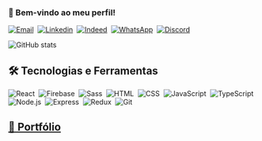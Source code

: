 ### 👋 Bem-vindo ao meu perfil!

[![Email](https://img.shields.io/badge/-Gmail-05122A?style=flat&logo=gmail)](mailto:danielrossinatti15@gmail.com)&nbsp;
[![Linkedin](https://img.shields.io/badge/-Linkedin-05122A?style=flat&logo=linkedin)](https://www.linkedin.com/in/daniel-alexssander-667933148/)&nbsp;
[![Indeed](https://img.shields.io/badge/-Indeed-05122A?style=flat&logo=indeed)](https://profile.indeed.com/?hl=pt_BR&co=BR&from=gnav-homepage&_ga=2.232801303.840665186.1682014064-110041772.1682014064)&nbsp;
[![WhatsApp](https://img.shields.io/badge/-WhatsApp-05122A?style=flat&logo=WhatsApp)](https://wa.me/5521968603176)&nbsp;
[![Discord](https://img.shields.io/badge/-Discord-05122A?style=flat&logo=discord)](https://discord.gg/apUjj8JRVC)&nbsp;

![GitHub stats](https://github-readme-stats.vercel.app/api?username=danielalexssander&show_icons=true&theme=transparent)

## 🛠️ Tecnologias e Ferramentas

![React](https://img.shields.io/badge/-React-05122A?style=flat&logo=React)&nbsp;
![Firebase](https://img.shields.io/badge/-Firebase-05122A?style=flat&logo=Firebase)&nbsp;
![Sass](https://img.shields.io/badge/-Sass-05122A?style=flat&logo=Sass)&nbsp;
![HTML](https://img.shields.io/badge/-HTML-05122A?style=flat&logo=HTML5)&nbsp;
![CSS](https://img.shields.io/badge/-CSS-05122A?style=flat&logo=CSS3&logoColor=1572B6)&nbsp;
![JavaScript](https://img.shields.io/badge/-JavaScript-05122A?style=flat&logo=javascript)&nbsp;
![TypeScript](https://img.shields.io/badge/-TypeScript-05122A?style=flat&logo=TypeScript)&nbsp;
![Node.js](https://img.shields.io/badge/-Node.js-05122A?style=flat&logo=node.js)&nbsp;
![Express](https://img.shields.io/badge/-Express-05122A?style=flat&logo=Express)&nbsp;
![Redux](https://img.shields.io/badge/-Redux-05122A?style=flat&logo=Redux)&nbsp;
![Git](https://img.shields.io/badge/-Git-05122A?style=flat&logo=git)&nbsp;

## [📃 Portfólio](https://danielalexssander.github.io/Portfolio/)
